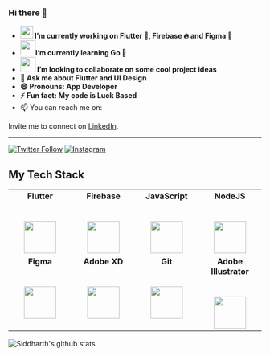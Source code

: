 ### Hi there 👋


- <img src="https://i.stack.imgur.com/pfM2R.gif" width=25 height=25><strong> I’m currently working on Flutter 📱, Firebase 🔥 and Figma 🧚<br>
- <img src="https://en.wikipedia.org/wiki/Go_(programming_language)#/media/File:Go_Logo_Blue.svg" width=30 height=30>I’m currently learning Go 🚀<br>
- <img src="https://media0.giphy.com/media/pylpD8AoQCf3CQ1oO2/giphy.gif" width=30 height=30> I’m looking to collaborate on some cool project ideas<br>
- 💬 Ask me about Flutter and UI Design <br>
- 😄 Pronouns: App Developer<br>
- ⚡ Fun fact: My code is Luck Based</strong><br>
- 📫 You can reach me on: 



Invite me to connect on [LinkedIn](https://www.linkedin.com/in/siddharth-singh-539a581a4).<hr>
[![Twitter Follow](https://img.shields.io/twitter/follow/44T4NK1?style=social)](https://twitter.com/44T4NK1)
 [![Instagram](https://img.shields.io/badge/Instagram-follow-purple.svg?logo=instagram&logoColor=white)](https://www.instagram.com/_thekingbeyondthewall_/)



## My Tech Stack

<table>
  <tbody>
    <tr valign="top">
      <td width="25%" align="center">
	      <span><strong>Flutter</strong></span><br><br><br>
        <img height="64px" src="https://cdn.worldvectorlogo.com/logos/flutter.svg">
      </td>
      <td width="25%" align="center">
        <span><strong>Firebase</strong></span><br><br><br>
        <img height="64px" src="https://www.brandeps.com/logo-download/F/Firebase-logo-vector-02.svg">
      </td>
      <td width="25%" align="center">
        <span><strong>JavaScript</strong></span><br><br><br>
        <img height="64px" src="https://cdn.svgporn.com/logos/javascript.svg">
      </td>
      <td width="25%" align="center">
        <span><strong>NodeJS</strong></span><br><br><br>
        <img height="64px" src="https://upload.wikimedia.org/wikipedia/commons/d/d9/Node.js_logo.svg">
      </td>
    </tr>
    <tr valign="top">
      <td width="25%" align="center">
        <span><strong>Figma</strong></span><br><br><br>
        <img height="64px" src="https://upload.wikimedia.org/wikipedia/commons/3/33/Figma-logo.svg">
      </td>
      <td width="25%" align="center">
        <span><strong>Adobe XD</strong></span><br><br><br>
        <img height="64px" src="https://upload.wikimedia.org/wikipedia/commons/c/c2/Adobe_XD_CC_icon.svg">
      </td>
      <td width="25%" align="center">
        <span><strong>Git</strong></span><br><br><br>
        <img height="64px" src="https://cdn.svgporn.com/logos/git-icon.svg">
      </td>
      <td width="25%" align="center">
        <span><strong>Adobe Illustrator</strong></span><br><br><br>
        <img height="64px" src="https://upload.wikimedia.org/wikipedia/commons/f/fb/Adobe_Illustrator_CC_icon.svg">
      </td>
    </tr>

  </tbody>
</table>

![Siddharth's github stats](https://github-readme-stats.vercel.app/api?username=44t4nk1&show_icons=true&hide_border=true)

<br>
